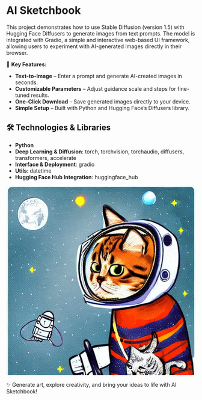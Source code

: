 # AI Sketchbook 

This project demonstrates how to use Stable Diffusion (version 1.5) with Hugging Face Diffusers to generate images from text prompts. The model is integrated with Gradio, a simple and interactive web-based UI framework, allowing users to experiment with AI-generated images directly in their browser.

🚀 **Key Features:**
- **Text-to-Image** – Enter a prompt and generate AI-created images in seconds.
- **Customizable Parameters** – Adjust guidance scale and steps for fine-tuned results.
- **One-Click Download** – Save generated images directly to your device.
- **Simple Setup** – Built with Python and Hugging Face’s Diffusers library.

## 🛠️ Technologies & Libraries  
- **Python**  
- **Deep Learning & Diffusion**: torch, torchvision, torchaudio, diffusers, transformers, accelerate  
- **Interface & Deployment**: gradio  
- **Utils**: datetime  
- **Hugging Face Hub Integration**: huggingface_hub

![image](images/generated_image_20241228-193714.png)

✨ Generate art, explore creativity, and bring your ideas to life with AI Sketchbook!
